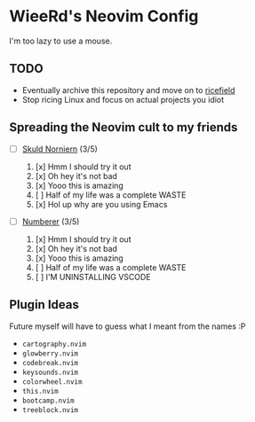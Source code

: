 # WieeRd's Neovim Config

I'm too lazy to use a mouse.

## TODO

- Eventually archive this repository and move on to [ricefield]
- Stop ricing Linux and focus on actual projects you idiot

[ricefield]: https://github.com/WieeRd/ricefield

## Spreading the Neovim cult to my friends

- [ ] [Skuld Norniern](https://github.com/SkuldNorniern) (3/5)

  1. [x] Hmm I should try it out
  2. [x] Oh hey it's not bad
  3. [x] Yooo this is amazing
  4. [ ] Half of my life was a complete WASTE
  5. [x] Hol up why are you using Emacs

- [ ] [Numberer](https://github.com/ybs1164) (3/5)

  1. [x] Hmm I should try it out
  2. [x] Oh hey it's not bad
  3. [x] Yooo this is amazing
  4. [ ] Half of my life was a complete WASTE
  5. [ ] I'M UNINSTALLING VSCODE

## Plugin Ideas

Future myself will have to guess what I meant from the names :P

- `cartography.nvim`
- `glowberry.nvim`
- `codebreak.nvim`
- `keysounds.nvim`
- `colorwheel.nvim`
- `this.nvim`
- `bootcamp.nvim`
- `treeblock.nvim`
